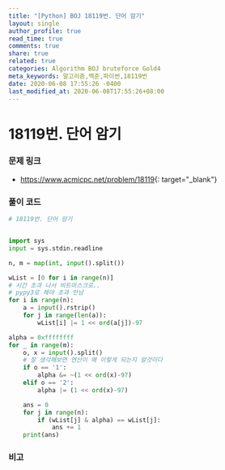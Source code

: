 ```yaml
---
title: "[Python] BOJ 18119번. 단어 암기"
layout: single
author_profile: true
read_time: true
comments: true
share: true
related: true
categories: Algorithm BOJ bruteforce Gold4
meta_keywords: 알고리즘,백준,파이썬,18119번
date: 2020-06-08 17:55:26 -0400
last_modified_at: 2020-06-08T17:55:26+08:00
---
```


# 18119번. 단어 암기

### 문제 링크
- <https://www.acmicpc.net/problem/18119>{: target="\_blank"}

### 풀이 코드

```python
# 18119번. 단어 암기


import sys
input = sys.stdin.readline

n, m = map(int, input().split())

wList = [0 for i in range(n)]
# 시간 초과 나서 비트마스크로..
# pypy3로 해야 초과 안남
for i in range(n):
    a = input().rstrip()
    for j in range(len(a)):
        wList[i] |= 1 << ord(a[j])-97

alpha = 0xffffffff
for _ in range(m):
    o, x = input().split()
    # 잘 생각해보면 연산이 왜 이렇게 되는지 알것이다
    if o == '1':
        alpha &= ~(1 << ord(x)-97)
    elif o == '2':
        alpha |= (1 << ord(x)-97)

    ans = 0
    for j in range(n):
        if (wList[j] & alpha) == wList[j]:
            ans += 1
    print(ans)
```

### 비고